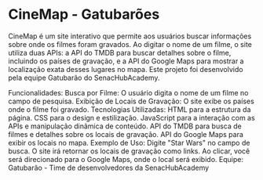 # CineMap - Gatubarões
CineMap é um site interativo que permite aos usuários buscar informações sobre onde os filmes foram gravados. Ao digitar o nome de um filme, o site utiliza duas APIs: a API do TMDB para buscar detalhes sobre o filme, incluindo os países de gravação, e a API do Google Maps para mostrar a localização exata desses lugares no mapa. Este projeto foi desenvolvido pela equipe Gatubarão do SenacHubAcademy.

Funcionalidades:
Busca por Filme: O usuário digita o nome de um filme no campo de pesquisa.
Exibição de Locais de Gravação: O site exibe os países onde o filme foi gravado.
Tecnologias Utilizadas:
HTML para a estrutura da página.
CSS para o design e estilização.
JavaScript para a interação com as APIs e manipulação dinâmica de conteúdo.
API do TMDB para busca de filmes e detalhes sobre os locais de gravação.
API do Google Maps para exibir os locais no mapa.
Exemplo de Uso:
Digite "Star Wars" no campo de busca.
O site irá retornar os locais de gravação como links. Ao clicar, você será direcionado para o Google Maps, onde o local será exibido.
Equipe:
Gatubarão - Time de desenvolvedores da SenacHubAcademy
